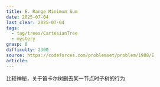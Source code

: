 ```yaml
---
title: E. Range Minimum Sum
date: 2025-07-04
last_clear: 2025-07-04
tags:
  - tag/trees/CartesianTree
  - mystery
grasp: 0
difficulty: 2300
source: https://codeforces.com/problemset/problem/1988/E
article:
---
```

比较神秘，关于笛卡尔树删去某一节点时子树的行为